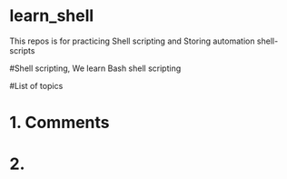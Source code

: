 # learn_shell
This repos is for practicing Shell scripting and Storing automation shell-scripts


#Shell scripting, We learn Bash shell scripting

#List of topics

#    1. Comments
#    2. 